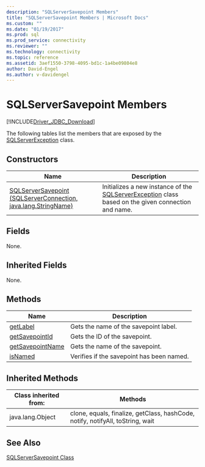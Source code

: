 ```yaml
---
description: "SQLServerSavepoint Members"
title: "SQLServerSavepoint Members | Microsoft Docs"
ms.custom: ""
ms.date: "01/19/2017"
ms.prod: sql
ms.prod_service: connectivity
ms.reviewer: ""
ms.technology: connectivity
ms.topic: reference
ms.assetid: 3aef1550-3798-4095-bd1c-1a4be09804e8
author: David-Engel
ms.author: v-davidengel
---
```

# SQLServerSavepoint Members
[!INCLUDE[Driver_JDBC_Download](../../../includes/driver_jdbc_download.md)]

  The following tables list the members that are exposed by the [SQLServerException](../../../connect/jdbc/reference/sqlserverexception-class.md) class.  
  
## Constructors  
  
|Name|Description|  
|----------|-----------------|  
|[SQLServerSavepoint (SQLServerConnection, java.lang.StringName)](../../../connect/jdbc/reference/sqlserversavepoint-constructor-sqlserverconnection-java-lang-stringname.md)|Initializes a new instance of the [SQLServerException](../../../connect/jdbc/reference/sqlserverexception-class.md) class based on the given connection and name.|  
  
## Fields  
 None.  
  
## Inherited Fields  
 None.  
  
## Methods  
  
|Name|Description|  
|----------|-----------------|  
|[getLabel](../../../connect/jdbc/reference/getlabel-method-sqlserversavepoint.md)|Gets the name of the savepoint label.|  
|[getSavepointId](../../../connect/jdbc/reference/getsavepointid-method-sqlserversavepoint.md)|Gets the ID of the savepoint.|  
|[getSavepointName](../../../connect/jdbc/reference/getsavepointname-method-sqlserversavepoint.md)|Gets the name of the savepoint.|  
|[isNamed](../../../connect/jdbc/reference/isnamed-method-sqlserversavepoint.md)|Verifies if the savepoint has been named.|  
  
## Inherited Methods  
  
|Class inherited from:|Methods|  
|---------------------------|-------------|  
|java.lang.Object|clone, equals, finalize, getClass, hashCode, notify, notifyAll, toString, wait|  
  
## See Also  
 [SQLServerSavepoint Class](../../../connect/jdbc/reference/sqlserversavepoint-class.md)  
  
  
